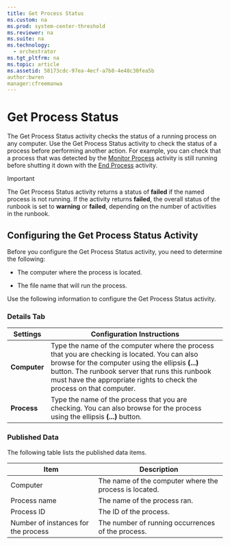 ```yaml
---
title: Get Process Status
ms.custom: na
ms.prod: system-center-threshold
ms.reviewer: na
ms.suite: na
ms.technology: 
  - orchestrator
ms.tgt_pltfrm: na
ms.topic: article
ms.assetid: 58173cdc-97ea-4ecf-a7b8-4e48c30fea5b
author:bwren
manager:cfreemanwa
---
```

# Get Process Status
The Get Process Status activity checks the status of a running process on any computer. Use the Get Process Status activity to check the status of a process before performing another action. For example, you can check that a process that was detected by the [Monitor Process](../../orch/reference/Monitor-Process.md) activity is still running before shutting it down with the [End Process](../../orch/reference/End-Process.md) activity.  
  
> [!IMPORTANT]  
> The Get Process Status activity returns a status of **failed** if the named process is not running. If the activity returns **failed**, the overall status of the runbook is set to **warning** or **failed**, depending on the number of activities in the runbook.  
  
## Configuring the Get Process Status Activity  
Before you configure the Get Process Status activity, you need to determine the following:  
  
-   The computer where the process is located.  
  
-   The file name that will run the process.  
  
Use the following information to configure the Get Process Status activity.  
  
### Details Tab  
  
|Settings|Configuration Instructions|  
|------------|------------------------------|  
|**Computer**|Type the name of the computer where the process that you are checking is located. You can also browse for the computer using the ellipsis **\(...\)** button. The runbook server that runs this runbook must have the appropriate rights to check the process on that computer.|  
|**Process**|Type the name of the process that you are checking. You can also browse for the process using the ellipsis **\(...\)** button.|  
  
### Published Data  
The following table lists the published data items.  
  
|Item|Description|  
|--------|---------------|  
|Computer|The name of the computer where the process is located.|  
|Process name|The name of the process ran.|  
|Process ID|The ID of the process.|  
|Number of instances for the process|The number of running occurrences of the process.|  
  
